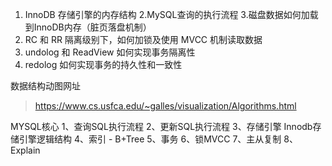 1. InnoDB 存储引擎的内存结构
2.MySQL查询的执行流程
3.磁盘数据如何加载到InnoDB内存（脏页落盘机制）
4. RC 和 RR 隔离级别下，如何加锁及使用 MVCC 机制读取数据
5. undolog 和 ReadView 如何实现事务隔离性
6. redolog 如何实现事务的持久性和一致性


数据结构动图网址
> https://www.cs.usfca.edu/~galles/visualization/Algorithms.html
>

MYSQL核心
1、查询SQL执行流程
2、更新SQL执行流程
3、存储引擎
Innodb存储引擎逻辑结构
4、索引 - B+Tree
5、事务
6、锁MVCC
7、主从复制
8、Explain